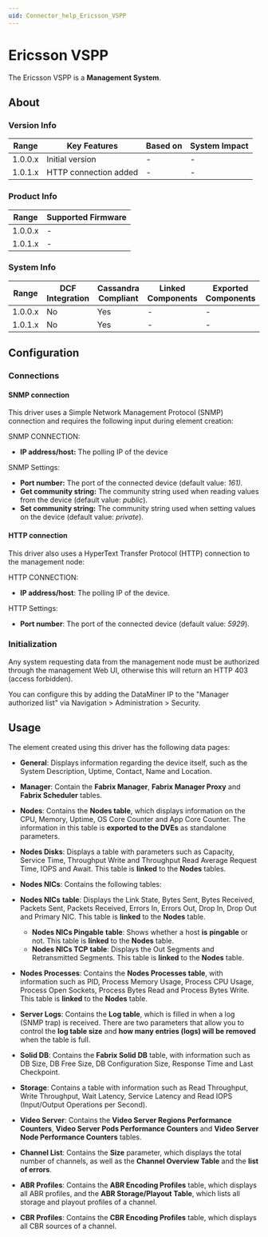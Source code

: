 ```yaml
---
uid: Connector_help_Ericsson_VSPP
---
```


# Ericsson VSPP

The Ericsson VSPP is a **Management System**.

## About

### Version Info

| **Range** | **Key Features**      | **Based on** | **System Impact** |
|-----------|-----------------------|--------------|-------------------|
| 1.0.0.x   | Initial version       | \-           | \-                |
| 1.0.1.x   | HTTP connection added | \-           | \-                |

### Product Info

| **Range** | **Supported Firmware** |
|-----------|------------------------|
| 1.0.0.x   | \-                     |
| 1.0.1.x   | \-                     |

### System Info

| **Range** | **DCF Integration** | **Cassandra Compliant** | **Linked Components** | **Exported Components** |
|-----------|---------------------|-------------------------|-----------------------|-------------------------|
| 1.0.0.x   | No                  | Yes                     | \-                    | \-                      |
| 1.0.1.x   | No                  | Yes                     | \-                    | \-                      |

## Configuration

### Connections

#### SNMP connection

This driver uses a Simple Network Management Protocol (SNMP) connection and requires the following input during element creation:

SNMP CONNECTION:

- **IP address/host:** The polling IP of the device

SNMP Settings:

- **Port number:** The port of the connected device (default value: *161).*
- **Get community string:** The community string used when reading values from the device (default value: *public*).
- **Set community string:** The community string used when setting values on the device (default value: *private*).

#### HTTP connection

This driver also uses a HyperText Transfer Protocol (HTTP) connection to the management node:

HTTP CONNECTION:

- **IP address/host**: The polling IP of the device.

HTTP Settings:

- **Port number**: The port of the connected device (default value: *5929*).

### Initialization

Any system requesting data from the management node must be authorized through the management Web UI, otherwise this will return an HTTP 403 (access forbidden).

You can configure this by adding the DataMiner IP to the "Manager authorized list" via Navigation \> Administration \> Security.

## Usage

The element created using this driver has the following data pages:

- **General**: Displays information regarding the device itself, such as the System Description, Uptime, Contact, Name and Location.

- **Manager**: Contain the **Fabrix Manager**, **Fabrix Manager Proxy** and **Fabrix Scheduler** tables.

- **Nodes**: Contains the **Nodes table**, which displays information on the CPU, Memory, Uptime, OS Core Counter and App Core Counter. The information in this table is **exported to the DVEs** as standalone parameters.

- **Nodes Disks**: Displays a table with parameters such as Capacity, Service Time, Throughput Write and Throughput Read Average Request Time, IOPS and Await. This table is **linked** to the **Nodes** tables.

- **Nodes NICs**: Contains the following tables:

- **Nodes NICs** **table**: Displays the Link State, Bytes Sent, Bytes Received, Packets Sent, Packets Received, Errors In, Errors Out, Drop In, Drop Out and Primary NIC. This table is **linked** to the **Nodes** table.
  - **Nodes NICs Pingable** **table**: Shows whether a host **is** **pingable** or not. This table is **linked** to the **Nodes** table.
  - **Nodes NICs TCP** **table**: Displays the Out Segments and Retransmitted Segments. This table is **linked** to the **Nodes** table.

- **Nodes Processes**: Contains the **Nodes Processes table**, with information such as PID, Process Memory Usage, Process CPU Usage, Process Open Sockets, Process Bytes Read and Process Bytes Write. This table is **linked** to the **Nodes** table.

- **Server Logs**: Contains the **Log table**, which is filled in when a log (SNMP trap) is received. There are two parameters that allow you to control the **log table size** and **how many entries (logs) will be removed** when the table is full.

- **Solid DB**: Contains the **Fabrix Solid DB** table, with information such as DB Size, DB Free Size, DB Configuration Size, Response Time and Last Checkpoint.

- **Storage**: Contains a table with information such as Read Throughput, Write Throughput, Wait Latency, Service Latency and Read IOPS (Input/Output Operations per Second).

- **Video Server**: Contains the **Video Server Regions Performance Counters**, **Video Server Pods Performance Counters** and **Video Server Node Performance Counters** tables.

- **Channel List**: Contains the **Size** parameter, which displays the total number of channels, as well as the **Channel Overview Table** and the **list of errors**.

- **ABR Profiles**: Contains the **ABR Encoding Profiles** table, which displays all ABR profiles, and the **ABR Storage/Playout Table**, which lists all storage and playout profiles of a channel.

- **CBR Profiles**: Contains the **CBR Encoding Profiles** table, which displays all CBR sources of a channel.
